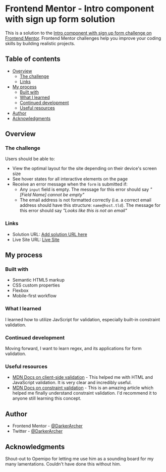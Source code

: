 # Frontend Mentor - Intro component with sign up form solution

This is a solution to the [Intro component with sign up form challenge on Frontend Mentor](https://www.frontendmentor.io/challenges/intro-component-with-signup-form-5cf91bd49edda32581d28fd1). Frontend Mentor challenges help you improve your coding skills by building realistic projects. 

## Table of contents

- [Overview](#overview)
  - [The challenge](#the-challenge)
  - [Links](#links)
- [My process](#my-process)
  - [Built with](#built-with)
  - [What I learned](#what-i-learned)
  - [Continued development](#continued-development)
  - [Useful resources](#useful-resources)
- [Author](#author)
- [Acknowledgments](#acknowledgments)


## Overview

### The challenge

Users should be able to:

- View the optimal layout for the site depending on their device's screen size
- See hover states for all interactive elements on the page
- Receive an error message when the `form` is submitted if:
  - Any `input` field is empty. The message for this error should say *"[Field Name] cannot be empty"*
  - The email address is not formatted correctly (i.e. a correct email address should have this structure: `name@host.tld`). The message for this error should say *"Looks like this is not an email"*


### Links

- Solution URL: [Add solution URL here](https://your-solution-url.com)
- Live Site URL: [Live Site](https://darkerarcher.github.io/intro-component-with-signup-form-master/)

## My process

### Built with

- Semantic HTML5 markup
- CSS custom properties
- Flexbox
- Mobile-first workflow


### What I learned

I learned how to utilize JavScript for validation, especially built-in constraint validation.

### Continued development

Moving forward, I want to learn regex, and its applications for form validation.

### Useful resources

- [MDN Docs on client-side validation](https://developer.mozilla.org/en-US/docs/Learn/Forms/Form_validation) - This helped me with HTML and JavaScript validation. It is very clear and incredibly useful.
- [MDN Docs on constraint validation](https://developer.mozilla.org/en-US/docs/Web/Guide/HTML/Constraint_validation) - This is an amazing article which helped me finally understand constraint validation. I'd recommend it to anyone still learning this concept.


## Author

- Frontend Mentor - [@DarkerArcher](https://www.frontendmentor.io/profile/darkerarcher)
- Twitter - [@DarkerArcher](https://www.twitter.com/DarkerArcher)


## Acknowledgments

Shout-out to Opemipo for letting me use him as a sounding board for my many lamentations. Couldn't have done this without him.

